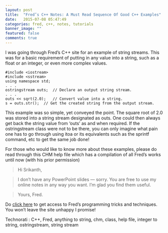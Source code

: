 ```yaml
---
layout: post
title:  "Fred’s C++ Notes: A Must Read Sequence Of Good C++ Examples"
date:   2015-07-08 05:47:49
categories: fred, c++, notes, tutorials
banner_image: ""
featured: false
comments: true
---
```


I was going through Fred’s C++ site for an example of string streams. This was for a basic requirement of putting in any value into a string, such as a float or an integer, or even more complex values.


    #include <iostream>
    #include <sstream>
    using namespace std;
    . . .
    ostringstream outs;  // Declare an output string stream.
    . . .
    outs << sqrt(2.0);   // Convert value into a string.
    s = outs.str();  // Get the created string from the output stream.

This example was so simple, yet conveyed the point. The square root of 2.0 was stored into a string stream designated as outs. One could then always get back the string value from ‘outs’ as and when required. If the ostringstream class were not to be there, you can only imagine what pain one has to go through using itoa or its equivalents such as the sprintf command, etc to get the same job done!

For those who would like to know more about these examples, please do read through this CHM help file which has a compilation of all Fred’s works until now (with his prior permission)

>Hi Srikanth,

>I don’t have any PowerPoint slides — sorry. You are free to use my online notes in any way you want. I’m glad you find them useful.

>Yours, Fred. 

Do [click here](https://www.dropbox.com/s/lvljgysfvwjlcd3/fred_c%2B%2B.chm) to get access to Fred’s programming tricks and techniques. You won’t leave the site unhappy I promise!

Technorati : C++, Fred, anything to string, chm, class, help file, integer to string, ostringstream, string stream